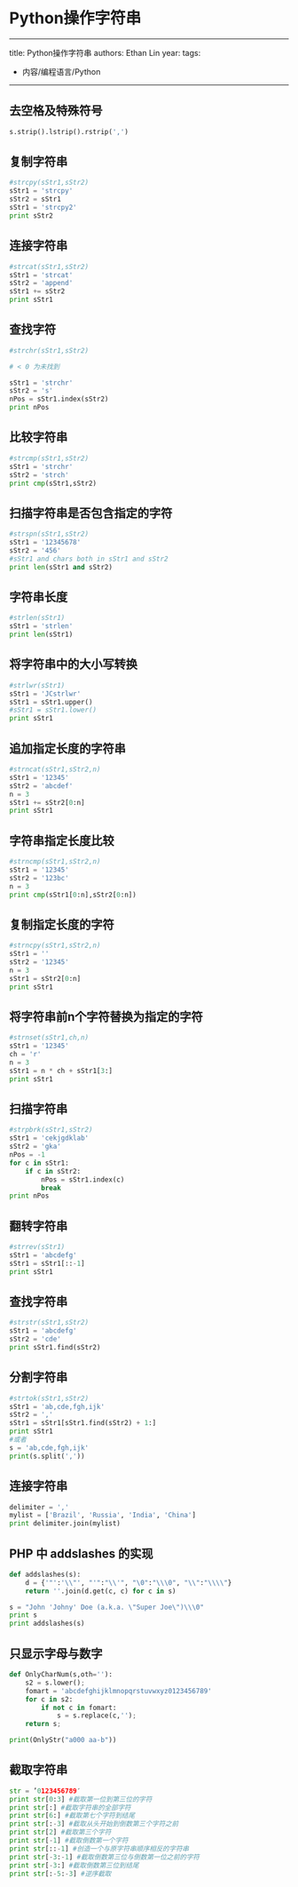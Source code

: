 # Python操作字符串


---
title: Python操作字符串
authors: Ethan Lin
year:
tags:
  - 内容/编程语言/Python 
---




## 去空格及特殊符号

```Python
s.strip().lstrip().rstrip(',')
```



## 复制字符串

```Python
#strcpy(sStr1,sStr2)
sStr1 = 'strcpy'
sStr2 = sStr1
sStr1 = 'strcpy2'
print sStr2
```



## 连接字符串

```Python
#strcat(sStr1,sStr2)
sStr1 = 'strcat'
sStr2 = 'append'
sStr1 += sStr2
print sStr1


```

## 查找字符

```Python
#strchr(sStr1,sStr2)

# < 0 为未找到

sStr1 = 'strchr'
sStr2 = 's'
nPos = sStr1.index(sStr2)
print nPos
```



## 比较字符串

```Python
#strcmp(sStr1,sStr2)
sStr1 = 'strchr'
sStr2 = 'strch'
print cmp(sStr1,sStr2)
```



## 扫描字符串是否包含指定的字符

```Python
#strspn(sStr1,sStr2)
sStr1 = '12345678'
sStr2 = '456'
#sStr1 and chars both in sStr1 and sStr2
print len(sStr1 and sStr2)
```



## 字符串长度

```Python
#strlen(sStr1)
sStr1 = 'strlen'
print len(sStr1)
```



## 将字符串中的大小写转换

```Python
#strlwr(sStr1)
sStr1 = 'JCstrlwr'
sStr1 = sStr1.upper()
#sStr1 = sStr1.lower()
print sStr1
```



## 追加指定长度的字符串

```Python
#strncat(sStr1,sStr2,n)
sStr1 = '12345'
sStr2 = 'abcdef'
n = 3
sStr1 += sStr2[0:n]
print sStr1
```

## 字符串指定长度比较

```Python
#strncmp(sStr1,sStr2,n)
sStr1 = '12345'
sStr2 = '123bc'
n = 3
print cmp(sStr1[0:n],sStr2[0:n])
```



## 复制指定长度的字符

```Python
#strncpy(sStr1,sStr2,n)
sStr1 = ''
sStr2 = '12345'
n = 3
sStr1 = sStr2[0:n]
print sStr1
```



## 将字符串前n个字符替换为指定的字符

```Python
#strnset(sStr1,ch,n)
sStr1 = '12345'
ch = 'r'
n = 3
sStr1 = n * ch + sStr1[3:]
print sStr1
```



## 扫描字符串



```Python
#strpbrk(sStr1,sStr2)
sStr1 = 'cekjgdklab'
sStr2 = 'gka'
nPos = -1
for c in sStr1:
    if c in sStr2:
        nPos = sStr1.index(c)
        break
print nPos
```



## 翻转字符串

```Python
#strrev(sStr1)
sStr1 = 'abcdefg'
sStr1 = sStr1[::-1]
print sStr1
```



## 查找字符串

```Python
#strstr(sStr1,sStr2)
sStr1 = 'abcdefg'
sStr2 = 'cde'
print sStr1.find(sStr2)
```



## 分割字符串



```Python
#strtok(sStr1,sStr2)
sStr1 = 'ab,cde,fgh,ijk'
sStr2 = ','
sStr1 = sStr1[sStr1.find(sStr2) + 1:]
print sStr1
#或者
s = 'ab,cde,fgh,ijk'
print(s.split(','))
```



## 连接字符串

```Python
delimiter = ','
mylist = ['Brazil', 'Russia', 'India', 'China']
print delimiter.join(mylist)
```



## PHP 中 addslashes 的实现



```Python
def addslashes(s):
    d = {'"':'\\"', "'":"\\'", "\0":"\\\0", "\\":"\\\\"}
    return ''.join(d.get(c, c) for c in s)

s = "John 'Johny' Doe (a.k.a. \"Super Joe\")\\\0"
print s
print addslashes(s)
```



## 只显示字母与数字



```Python
def OnlyCharNum(s,oth=''):
    s2 = s.lower();
    fomart = 'abcdefghijklmnopqrstuvwxyz0123456789'
    for c in s2:
        if not c in fomart:
            s = s.replace(c,'');
    return s;

print(OnlyStr("a000 aa-b"))
```



## 截取字符串



```Python
str = ’0123456789′  
print str[0:3] #截取第一位到第三位的字符  
print str[:] #截取字符串的全部字符  
print str[6:] #截取第七个字符到结尾  
print str[:-3] #截取从头开始到倒数第三个字符之前  
print str[2] #截取第三个字符  
print str[-1] #截取倒数第一个字符  
print str[::-1] #创造一个与原字符串顺序相反的字符串  
print str[-3:-1] #截取倒数第三位与倒数第一位之前的字符  
print str[-3:] #截取倒数第三位到结尾  
print str[:-5:-3] #逆序截取
```



